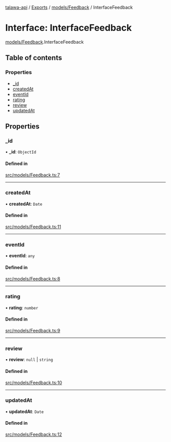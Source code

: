 [talawa-api](../README.md) / [Exports](../modules.md) / [models/Feedback](../modules/models_Feedback.md) / InterfaceFeedback

# Interface: InterfaceFeedback

[models/Feedback](../modules/models_Feedback.md).InterfaceFeedback

## Table of contents

### Properties

- [\_id](models_Feedback.InterfaceFeedback.md#_id)
- [createdAt](models_Feedback.InterfaceFeedback.md#createdat)
- [eventId](models_Feedback.InterfaceFeedback.md#eventid)
- [rating](models_Feedback.InterfaceFeedback.md#rating)
- [review](models_Feedback.InterfaceFeedback.md#review)
- [updatedAt](models_Feedback.InterfaceFeedback.md#updatedat)

## Properties

### \_id

• **\_id**: `ObjectId`

#### Defined in

[src/models/Feedback.ts:7](https://github.com/PalisadoesFoundation/talawa-api/blob/9fa6a1c/src/models/Feedback.ts#L7)

___

### createdAt

• **createdAt**: `Date`

#### Defined in

[src/models/Feedback.ts:11](https://github.com/PalisadoesFoundation/talawa-api/blob/9fa6a1c/src/models/Feedback.ts#L11)

___

### eventId

• **eventId**: `any`

#### Defined in

[src/models/Feedback.ts:8](https://github.com/PalisadoesFoundation/talawa-api/blob/9fa6a1c/src/models/Feedback.ts#L8)

___

### rating

• **rating**: `number`

#### Defined in

[src/models/Feedback.ts:9](https://github.com/PalisadoesFoundation/talawa-api/blob/9fa6a1c/src/models/Feedback.ts#L9)

___

### review

• **review**: ``null`` \| `string`

#### Defined in

[src/models/Feedback.ts:10](https://github.com/PalisadoesFoundation/talawa-api/blob/9fa6a1c/src/models/Feedback.ts#L10)

___

### updatedAt

• **updatedAt**: `Date`

#### Defined in

[src/models/Feedback.ts:12](https://github.com/PalisadoesFoundation/talawa-api/blob/9fa6a1c/src/models/Feedback.ts#L12)
